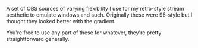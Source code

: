 A set of OBS sources of varying flexibility I use for my retro-style stream aesthetic to emulate windows and such.
Originally these were 95-style but I thought they looked better with the gradient.

You're free to use any part of these for whatever, they're pretty straightforward generally.